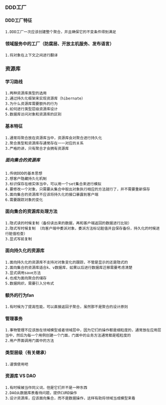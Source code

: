 ### DDD工厂

#### DDD工厂特征

    1.DDD工厂一次应该创建整个聚合，并且确保它的不变条件得到满足

#### 领域服务中的工厂（防腐层、开放主机服务、发布语言）

    1.将对象在上下文之间进行翻译


### 资源库

#### 学习路线

    1.两种资源库类型的选用
    2.通过持久化框架来实现资源库（hibernate）
    3.为什么资源库需要额外的行为
    4.如何进行类型层级资源库设计
    5.数据库访问对象和资源库的区别

#### 基本特征

    1.通常将聚合放在资源库当中，资源库会对聚合进行持久化
    2.聚合类型和资源库存通常存在一一对应的关系
    3.严格的讲，只有聚合才会拥有资源库

##### 面向集合的资源库

    1.传统DDD的基本思想
    2.想客户隐藏持久化机制
    3.标识保存在根实体当中，可以用一个set集合来进行模拟
    4.要修改一个对象，只需要从集合中取出对象执行相应的方法就行了，并不需要重新保存
    5.面向集合的资源库不应该将持久化的接口暴露到客户端
    6.需要跟踪对象的变化

#### 面向集合的资源库处理方法

    1.隐式读的时候复制（备份读出来的数据，再和客户端返回的数据进行比较）
    2.隐式写时候复制 （向客户端中委派对象，委派方法标记脏值并且保存备份，持久化的时候进行脏值检查）
    3.显式写前复制

#### 面向持久化的资源库

    1.面向持久化的资源库不支持对对象变化的跟踪，不管是显示的还是隐式的
    2.面向集合的资源库适合k、v数据库，如果以后进行数据库迁移需要考虑清楚
    3.显式调用save方法
    4.也成为面向聚合的储存
    5.数据网织，需要引入分布式

#### 额外的行为fan

    1.有时候为了提高性能，可以直接返回子聚合，虽然那不是聚合的设计原则

#### 管理事务

    1.事物管理不应该放在领域模型或者领域层中，因为它们的操作都是细粒度的，通常放在应用层当中，然后为每一个用例创建一个门面，门面中的业务方法通常都是粗粒度的
    2.用户界面调用门面中的方法

#### 类型层级（有关继承）

    1.谨慎使用吧

#### 资源库 VS DAO

    1.有时候被当作同义词，但是它们并不是一种东西
    2.DAO从数据库表看待问题，提供CURD操作
    3.设计资源库，应该面向集合，而不是数据操作，这样有助将领域当成模型来看